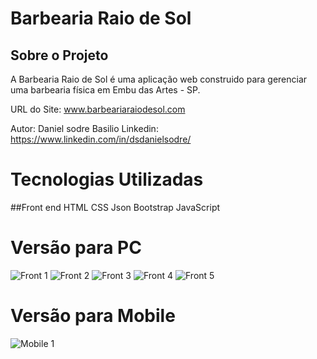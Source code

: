 # Barbearia Raio de Sol

## Sobre o Projeto
A Barbearia Raio de Sol é uma aplicação web construido para gerenciar uma barbearia física em Embu das Artes - SP.

URL do Site: www.barbeariaraiodesol.com

Autor: Daniel sodre Basilio
Linkedin: https://www.linkedin.com/in/dsdanielsodre/

# Tecnologias Utilizadas

##Front end
HTML 
CSS 
Json
Bootstrap
JavaScript

# Versão para PC

![Front 1](https://github.com/dsdanielsodre/assets/blob/main/img1.png)
![Front 2](https://github.com/dsdanielsodre/assets/blob/main/img2.png)
![Front 3](https://github.com/dsdanielsodre/assets/blob/main/img3.png)
![Front 4](https://github.com/dsdanielsodre/assets/blob/main/img5.png)
![Front 5](https://github.com/dsdanielsodre/assets/blob/main/img6.png)

# Versão para Mobile

![Mobile 1](https://github.com/dsdanielsodre/assets/blob/main/img4.png)

